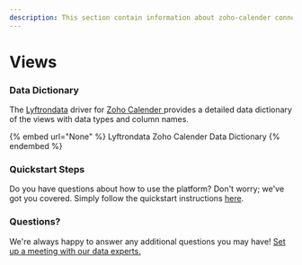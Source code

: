```yaml
---
description: This section contain information about zoho-calender connector views information
---
```


# Views

### Data Dictionary

The [Lyftrondata](https://www.lyftrondata.com/) driver for [Zoho Calender](None/)[ ](https://www.lyftrondata.com/integration/zoho-calender/)provides a detailed data dictionary of the views with data types and column names.

{% embed url="None" %}
Lyftrondata Zoho Calender Data Dictionary
{% endembed %}

### Quickstart Steps

Do you have questions about how to use the platform? Don't worry; we've got you covered. Simply follow the quickstart instructions [here](../README.md).

### Questions? <a href="#questions" id="questions"></a>

We're always happy to answer any additional questions you may have! [Set up a meeting with our data experts.](https://www.lyftrondata.com/book-a-meeting/)


